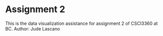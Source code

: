 # Assignment 2

This is the data visualization assistance for assignment 2 of CSCI3360 at BC.
Author: Jude Lascano